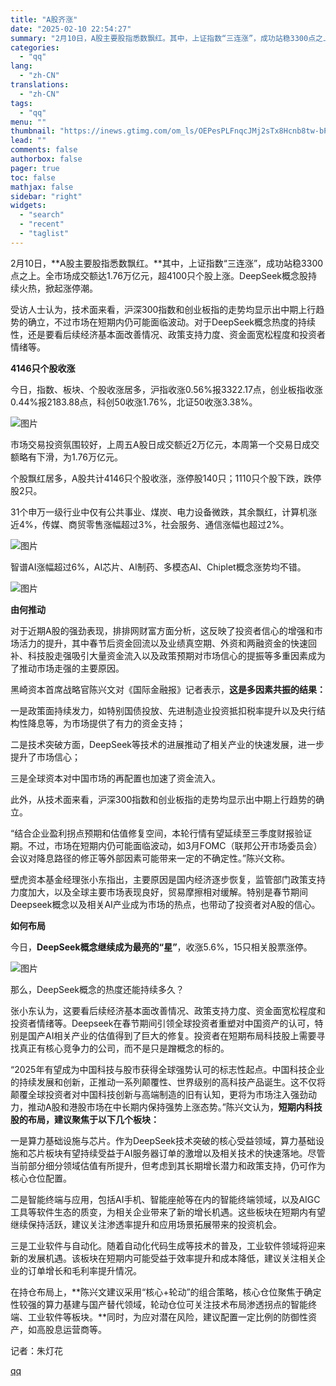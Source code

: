 ```yaml
---
title: "A股齐涨"
date: "2025-02-10 22:54:27"
summary: "2月10日，A股主要股指悉数飘红。其中，上证指数“三连涨”，成功站稳3300点之上。全市场成交额达1..."
categories:
  - "qq"
lang:
  - "zh-CN"
translations:
  - "zh-CN"
tags:
  - "qq"
menu: ""
thumbnail: "https://inews.gtimg.com/om_ls/OEPesPLFnqcJMj2sTx8Hcnb8tw-bPwsVCxYEvCtGE07mMAA_640360/0"
lead: ""
comments: false
authorbox: false
pager: true
toc: false
mathjax: false
sidebar: "right"
widgets:
  - "search"
  - "recent"
  - "taglist"
---
```


2月10日，**A股主要股指悉数飘红。**其中，上证指数“三连涨”，成功站稳3300点之上。全市场成交额达1.76万亿元，超4100只个股上涨。DeepSeek概念股持续火热，掀起涨停潮。

受访人士认为，技术面来看，沪深300指数和创业板指的走势均显示出中期上行趋势的确立，不过市场在短期内仍可能面临波动。对于DeepSeek概念热度的持续性，还是要看后续经济基本面改善情况、政策支持力度、资金面宽松程度和投资者情绪等。

**4146只个股收涨**

今日，指数、板块、个股收涨居多，沪指收涨0.56%报3322.17点，创业板指收涨0.44%报2183.88点，科创50收涨1.76%，北证50收涨3.38%。

![图片](https://inews.gtimg.com/om_bt/Oekn1acROpYSrHIb0i1v7JwM0vQWhDWb9xpgS-y-qBHCIAA/641)

市场交易投资氛围较好，上周五A股日成交额近2万亿元，本周第一个交易日成交额略有下滑，为1.76万亿元。

个股飘红居多，A股共计4146只个股收涨，涨停股140只；1110只个股下跌，跌停股2只。

31个申万一级行业中仅有公共事业、煤炭、电力设备微跌，其余飘红，计算机涨近4%，传媒、商贸零售涨幅超过3%，社会服务、通信涨幅也超过2%。

![图片](https://inews.gtimg.com/om_bt/OwmtLmqBfIpehzPFb5inVniee4pAXo0CPdnqFhqof1YSEAA/641)

智谱AI涨幅超过6%，AI芯片、AI制药、多模态AI、Chiplet概念涨势均不错。

![图片](https://inews.gtimg.com/om_bt/Oi_PBC08Xy0D2PQWYAQzXdnPN0exHxhO7Tr7vJJUpzBEQAA/641)

**由何推动**

对于近期A股的强劲表现，排排网财富方面分析，这反映了投资者信心的增强和市场活力的提升，其中春节后资金回流以及业绩真空期、外资和两融资金的快速回补、科技股走强吸引大量资金流入以及政策预期对市场信心的提振等多重因素成为了推动市场走强的主要原因。

黑崎资本首席战略官陈兴文对《国际金融报》记者表示，**这是多因素共振的结果：**

一是政策面持续发力，如特别国债投放、先进制造业投资抵扣税率提升以及央行结构性降息等，为市场提供了有力的资金支持；

二是技术突破方面，DeepSeek等技术的进展推动了相关产业的快速发展，进一步提升了市场信心；

三是全球资本对中国市场的再配置也加速了资金流入。

此外，从技术面来看，沪深300指数和创业板指的走势均显示出中期上行趋势的确立。

“结合企业盈利拐点预期和估值修复空间，本轮行情有望延续至三季度财报验证期。不过，市场在短期内仍可能面临波动，如3月FOMC（联邦公开市场委员会）会议对降息路径的修正等外部因素可能带来一定的不确定性。”陈兴文称。

壁虎资本基金经理张小东指出，主要原因是国内经济逐步恢复，监管部门政策支持力度加大，以及全球主要市场表现良好，贸易摩擦相对缓解。特别是春节期间Deepseek概念以及相关AI产业成为市场的热点，也带动了投资者对A股的信心。

**如何布局**

今日，**DeepSeek概念继续成为最亮的“星”**，收涨5.6%，15只相关股票涨停。

![图片](https://inews.gtimg.com/om_bt/OTQWv-_hbApWRkBPtnFJSk6Tbb6faKZ5yHasdAdB_X0kcAA/641)

那么，DeepSeek概念的热度还能持续多久？

张小东认为，这要看后续经济基本面改善情况、政策支持力度、资金面宽松程度和投资者情绪等。Deepseek在春节期间引领全球投资者重塑对中国资产的认可，特别是国产AI相关产业的估值得到了巨大的修复。投资者在短期布局科技股上需要寻找真正有核心竞争力的公司，而不是只是蹭概念的标的。

“2025年有望成为中国科技与股市获得全球强势认可的标志性起点。中国科技企业的持续发展和创新，正推动一系列颠覆性、世界级别的高科技产品诞生。这不仅将颠覆全球投资者对中国科技创新与高端制造的旧有认知，更将为市场注入强劲动力，推动A股和港股市场在中长期内保持强势上涨态势。”陈兴文认为，**短期内科技股的布局，建议聚焦于以下几个板块：**

一是算力基础设施与芯片。作为DeepSeek技术突破的核心受益领域，算力基础设施和芯片板块有望持续受益于AI服务器订单的激增以及相关技术的快速落地。尽管当前部分细分领域估值有所提升，但考虑到其长期增长潜力和政策支持，仍可作为核心仓位配置。

二是智能终端与应用，包括AI手机、智能座舱等在内的智能终端领域，以及AIGC工具等软件生态的质变，为相关企业带来了新的增长机遇。这些板块在短期内有望继续保持活跃，建议关注渗透率提升和应用场景拓展带来的投资机会。

三是工业软件与自动化。随着自动化代码生成等技术的普及，工业软件领域将迎来新的发展机遇。该板块在短期内可能受益于效率提升和成本降低，建议关注相关企业的订单增长和毛利率提升情况。

在持仓布局上，**陈兴文建议采用“核心+轮动”的组合策略，核心仓位聚焦于确定性较强的算力基建与国产替代领域，轮动仓位可关注技术布局渗透拐点的智能终端、工业软件等板块。**同时，为应对潜在风险，建议配置一定比例的防御性资产，如高股息运营商等。

  


记者：朱灯花

[qq](https://new.qq.com/rain/a/20250210A08UXH00)
